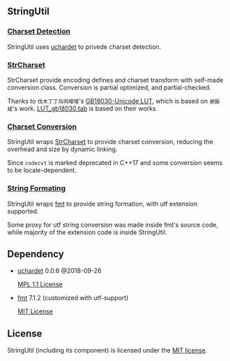 ## StringUtil

### [Charset Detection](Detect.h)

StringUtil uses [uchardet](../3rdParty/uchardetlib) to privede charset detection.

### [StrCharset](StrCharset.hpp)

StrCharset provide encoding defines and charset transform with self-made conversion class. Conversion is partial optimized, and partial-checked.

Thanks to `伐木丁丁鸟鸣嘤嘤`'s [GB18030-Unicode LUT](http://www.fmddlmyy.cn/text30.html), which is based on `谢振斌`'s work. [LUT_gb18030.tab](LUT_gb18030.tab) is based on their works.

### [Charset Conversion](Convert.h)

StringUtil wraps [StrCharset](StrCharset.hpp) to provide charset conversion, reducing the overhead and size by dynamic linking.

Since `codecvt` is marked deprecated in C++17 and some conversion seems to be locale-dependent.

### [String Formating](Format.h)

StringUtil wraps [fmt](../3rdPart/fmt) to provide string formation, with utf extension supported. 

Some proxy for utf string conversion was made inside fmt's source code, while majority of the extension code is inside StringUtil.

## Dependency

* [uchardet](https://www.freedesktop.org/wiki/Software/uchardet/) 0.0.6 @2018-09-26

  [MPL 1.1 License](./3rdParty/uchardetlib/license.txt)

* [fmt](http://fmtlib.net) 7.1.2 (customized with utf-support)

  [MIT License](./3rdParty/fmt/LICENSE.rst)

## License

StringUtil (including its component) is licensed under the [MIT license](../License.txt).
